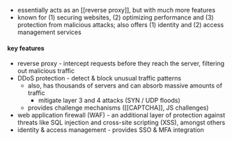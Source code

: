 - essentially acts as an [[reverse proxy]], but with much more features
- known for (1) securing websites, (2) optimizing performance and (3) protection from malicious attacks; also offers (1) identity and (2) access management services
#### key features
- reverse proxy - intercept requests before they reach the server, filtering out malicious traffic
- DDoS protection - detect & block unusual traffic patterns
	- also, has thousands of servers and can absorb massive amounts of traffic
		- mitigate layer 3 and 4 attacks (SYN / UDP floods)
	- provides challenge mechanisms ([[CAPTCHA]], JS challenges)
- web application firewall (WAF) - an additional layer of protection against threats like SQL injection and cross-site scripting (XSS), amongst others
- identity & access management - provides SSO & MFA integration
